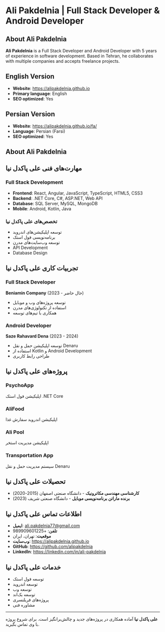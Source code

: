 # Ali Pakdelnia | Full Stack Developer & Android Developer

## About Ali Pakdelnia

**Ali Pakdelnia** is a Full Stack Developer and Android Developer with 5 years of experience in software development. Based in Tehran, he collaborates with multiple companies and accepts freelance projects.

## English Version
- **Website**: https://alipakdelnia.github.io
- **Primary language**: English
- **SEO optimized**: Yes

## Persian Version  
- **Website**: https://alipakdelnia.github.io/fa/
- **Language**: Persian (Farsi)
- **SEO optimized**: Yes

## About Ali Pakdelnia

## مهارت‌های فنی علی پاکدل نیا

### Full Stack Development
- **Frontend**: React, Angular, JavaScript, TypeScript, HTML5, CSS3
- **Backend**: .NET Core, C#, ASP.NET, Web API
- **Database**: SQL Server, MySQL, MongoDB
- **Mobile**: Android, Kotlin, Java

### تخصص‌های علی پاکدل نیا
- توسعه اپلیکیشن‌های اندروید
- برنامه‌نویسی فول استک
- توسعه وب‌سایت‌های مدرن
- API Development
- Database Design

## تجربیات کاری علی پاکدل نیا

### Full Stack Developer
**Beniamin Company** (2023 - حال حاضر)
- توسعه پروژه‌های وب و موبایل
- استفاده از تکنولوژی‌های مدرن
- همکاری با تیم‌های توسعه

### Android Developer
**Saze Rahavard Dena** (2023 - 2024)
- توسعه اپلیکیشن حمل و نقل Denaru
- استفاده از Kotlin و Android Development
- طراحی رابط کاربری

## پروژه‌های علی پاکدل نیا

### PsychoApp
اپلیکیشن فول استک .NET Core

### AliFood
اپلیکیشن اندروید سفارش غذا

### Ali Pool
اپلیکیشن مدیریت استخر

### Transportation App
سیستم مدیریت حمل و نقل Denaru

## تحصیلات علی پاکدل نیا

- **کارشناسی مهندسی مکاترونیک** - دانشگاه صنعتی اصفهان (2015-2020)
- **برنده ماراتن برنامه‌نویسی موبایل** - دانشگاه صنعتی شریف (2023)

## اطلاعات تماس علی پاکدل نیا

- **ایمیل**: ali.pakdelnia77@gmail.com
- **تلفن**: +989909601225
- **موقعیت**: تهران، ایران
- **وب‌سایت**: https://alipakdelnia.github.io
- **GitHub**: https://github.com/alipakdelnia
- **LinkedIn**: https://linkedin.com/in/ali-pakdelnia

## خدمات علی پاکدل نیا

- توسعه فول استک
- توسعه اندروید
- توسعه وب
- توسعه بک‌اند
- پروژه‌های فریلنسری
- مشاوره فنی

---

**علی پاکدل نیا** آماده همکاری در پروژه‌های جدید و چالش‌برانگیز است. برای شروع پروژه با وی تماس بگیرید.
